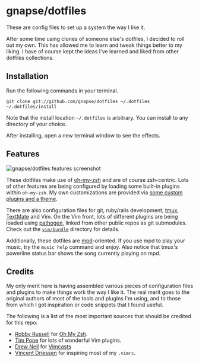 # gnapse/dotfiles

These are config files to set up a system the way I like it.

After some time using clones of someone else's dotfiles, I decided to roll out
my own. This has allowed me to learn and tweak things better to my liking.
I have of course kept the ideas I've learned and liked from other dotfiles
collections.

## Installation

Run the following commands in your terminal.

```terminal
git clone git://github.com/gnapse/dotfiles ~/.dotfiles
~/.dotfiles/install
```

Note that the install location `~/.dotfiles` is arbitrary. You can install to
any directory of your choice.

After installing, open a new terminal window to see the effects.

## Features

![gnapse/dotfiles features screenshot](https://dl.dropboxusercontent.com/u/6173591/gnapse-dotfiles.png)

These dotfiles make use of [oh-my-zsh][] and are of course zsh-centric. Lots of
other features are being configured by loading some built-in plugins within
`oh-my-zsh`.  My own customizations are provided via [some custom plugins and
a theme][].

There are also configuration files for git, ruby/rails development, [tmux][],
[TextMate][] and Vim.  On the Vim front, lots of different plugins are being
loaded using [pathogen][], linked from other public repos as git submodules.
Check out the [`vim/bundle`][vim-bundle] directory for details.

Additionally, these dotfiles are [mpd][]-oriented. If you use mpd to play your
music, try the `music help` command and enjoy.  Also notice that tmux's
powerline status bar shows the song currently playing on mpd.

## Credits

My only merit here is having assembled various pieces of configuration files
and plugins to make things work the way I like it.  The real merit goes to the
original authors of most of the tools and plugins I'm using, and to those from
which I got inspiration or code snippets that I found useful.

The following is a list of the most important sources that should be credited
for this repo:

* [Robby Russell](https://github.com/robbyrussell) for [Oh My Zsh][oh-my-zsh].
* [Tim Pope](https://github.com/tpope) for lots of wonderful Vim plugins.
* [Drew Neil](https://github.com/nelstrom) for [Vimcasts](http://vimcasts.org)
* [Vincent Driessen](https://github.com/nvie) for inspiring most of my `.vimrc`.

[oh-my-zsh]: http://github.com/robbyrussell/oh-my-zsh
[some custom plugins and a theme]: https://github.com/gnapse/dotfiles/tree/master/zsh
[tmux]: http://tmux.sourceforge.net
[TextMate]:  http://github.com/textmate/textmate
[pathogen]: http://github.com/tpope/vim-pathogen
[vim-bundle]: https://github.com/gnapse/dotfiles/tree/master/vim/bundle
[mpd]: http://www.musicpd.org/
